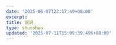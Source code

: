 ```yaml
---
date: '2025-06-07T22:17:49+08:00'
excerpt:         
title: 说说
type: shuoshuo
updated: '2025-07-11T15:09:39.496+08:00'
---
```

<div id="qexot"></div>
<script src="https://registry.npmmirror.com/qexo-static/1.6.0/files/hexo/talks.js"></script>
<link rel="stylesheet" href="https://registry.npmmirror.com/qexo-static/1.6.0/files/hexo/talks.css">
<script>showQexoTalks("qexot", "https://panel.catp.cc", 5)</script>
